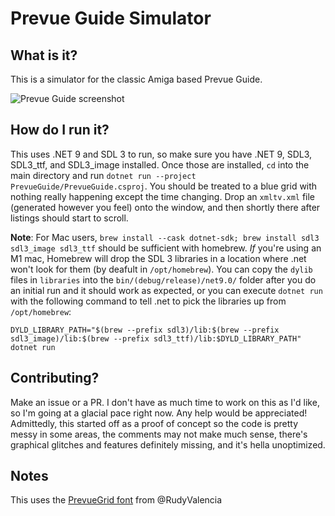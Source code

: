 # Prevue Guide Simulator

## What is it?
This is a simulator for the classic Amiga based Prevue Guide.

![Prevue Guide screenshot](/.readme/guide.png)

## How do I run it?
This uses .NET 9 and SDL 3 to run, so make sure you have .NET 9,  SDL3, SDL3_ttf, and SDL3_image installed. Once those are installed, `cd` into the main directory and run `dotnet run --project PrevueGuide/PrevueGuide.csproj`. You should be treated to a blue grid with nothing really happening except the time changing. Drop an `xmltv.xml` file (generated however you feel) onto the window, and then shortly there after listings should start to scroll.

**Note**: For Mac users, `brew install --cask dotnet-sdk; brew install sdl3 sdl3_image sdl3_ttf` should be sufficient with homebrew. *If* you're using an M1 mac, Homebrew will drop the SDL 3 libraries in a location where .net won't look for them (by deafult in `/opt/homebrew`). You can copy the `dylib` files in `libraries` into the `bin/(debug/release)/net9.0/` folder after you do an initial run and it should work as expected, or you can execute `dotnet run` with the following command to tell .net to pick the libraries up from `/opt/homebrew`:

`DYLD_LIBRARY_PATH="$(brew --prefix sdl3)/lib:$(brew --prefix sdl3_image)/lib:$(brew --prefix sdl3_ttf)/lib:$DYLD_LIBRARY_PATH" dotnet run`

## Contributing?
Make an issue or a PR. I don't have as much time to work on this as I'd like, so I'm going at a glacial pace right now. Any help would be appreciated! Admittedly, this started off as a proof of concept so the code is pretty messy in some areas, the comments may not make much sense, there's graphical glitches and features definitely missing, and it's hella unoptimized.

## Notes
This uses the [PrevueGrid font](https://ariweinstein.com/prevue/viewtopic.php?t=449) from @RudyValencia
